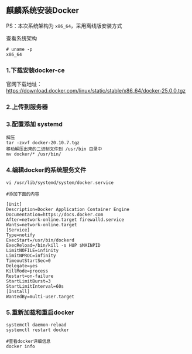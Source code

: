 ## 麒麟系统安装Docker

PS：本次系统架构为 `x86_64`，采用离线版安装方式

查看系统架构

```
# uname -p
x86_64
```



### 1.下载安装docker-ce

官网下载地址：https://download.docker.com/linux/static/stable/x86_64/docker-25.0.0.tgz

### 2.上传到服务器



### 3.配置添加 systemd

```
解压
tar -zxvf docker-20.10.7.tgz
移动解压出来的二进制文件到 /usr/bin 目录中
mv docker/* /usr/bin/
```



### 4.编辑docker的系统服务文件

```cobol
vi /usr/lib/systemd/system/docker.service

#添加下面的内容
      
[Unit]
Description=Docker Application Container Engine
Documentation=https://docs.docker.com
After=network-online.target firewalld.service
Wants=network-online.target
[Service]
Type=notify
ExecStart=/usr/bin/dockerd
ExecReload=/bin/kill -s HUP $MAINPID
LimitNOFILE=infinity
LimitNPROC=infinity
TimeoutStartSec=0
Delegate=yes
KillMode=process
Restart=on-failure
StartLimitBurst=3
StartLimitInterval=60s
[Install]
WantedBy=multi-user.target
```

### 5.重新加载和重启docker

```undefined
systemctl daemon-reload
systemctl restart docker

#查看docker详细信息
docker info
```